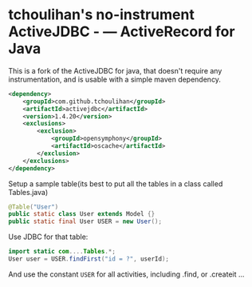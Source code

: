 tchoulihan's no-instrument ActiveJDBC - &mdash; ActiveRecord for Java
==========

This is a fork of the ActiveJDBC for java, that doesn't require any instrumentation, and is usable with a simple maven dependency.

```xml
<dependency>
	<groupId>com.github.tchoulihan</groupId>
	<artifactId>activejdbc</artifactId>
	<version>1.4.20</version>
	<exclusions>
		<exclusion>
			<groupId>opensymphony</groupId>
			<artifactId>oscache</artifactId>
		</exclusion>
	</exclusions>
</dependency>
```

Setup a sample table(its best to put all the tables in a class called Tables.java)
```java
@Table("User")
public static class User extends Model {}
public static final User USER = new User();
```
Use JDBC for that table:
```java
import static com....Tables.*;
User user = USER.findFirst("id = ?", userId);
```

And use the constant `USER` for all activities, including .find, or .createit ...
